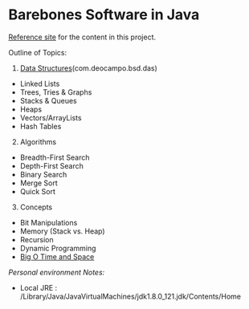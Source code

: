 # Barebones Software in Java

[Reference site](https://github.com/ggpaue/CrackingTheCodingInterview) for the content in this project.

Outline of Topics:
1. [Data Structures](http://www.sanfoundry.com/java-programming-examples-data-structures/)(com.deocampo.bsd.das)
- Linked Lists
- Trees, Tries & Graphs
- Stacks & Queues
- Heaps
- Vectors/ArrayLists
- Hash Tables

2. Algorithms
- Breadth-First Search
- Depth-First Search
- Binary Search
- Merge Sort
- Quick Sort

3. Concepts
- Bit Manipulations
- Memory (Stack vs. Heap)
- Recursion
- Dynamic Programming
- [Big O Time and Space](https://javadatastructuresandalgorithms.wordpress.com/2016/10/06/big-o-notation-tutorial-with-examples-in-java/)

_Personal environment Notes:_
- Local JRE : /Library/Java/JavaVirtualMachines/jdk1.8.0_121.jdk/Contents/Home


